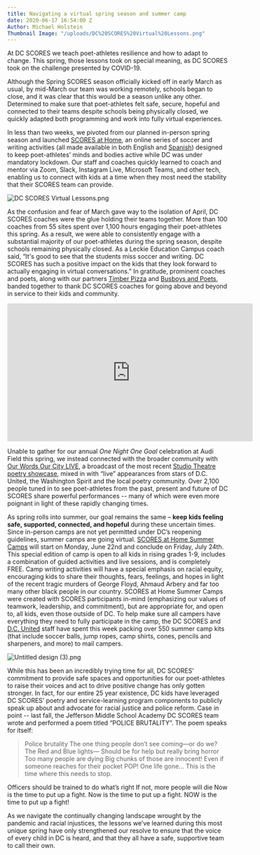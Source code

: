 ```yaml
---
title: Navigating a virtual spring season and summer camp
date: 2020-06-17 16:54:00 Z
Author: Michael Holstein
Thumbnail Image: "/uploads/DC%20SCORES%20Virtual%20Lessons.png"
---
```


At DC SCORES we teach poet-athletes resilience and how to adapt to change. This spring, those lessons took on special meaning, as DC SCORES took on the challenge presented by COVID-19.  

Although the Spring SCORES season officially kicked off in early March as usual, by mid-March our team was working remotely, schools began to close, and it was clear that this would be a season unlike any other.  Determined to make sure that poet-athletes felt safe, secure, hopeful and connected to their teams despite schools being physically closed, we quickly adapted both programming and work into fully virtual experiences.





In less than two weeks, we pivoted from our planned in-person spring season and launched [SCORES at Home](https://parents.dcscores.org/at-home-activities), an online series of soccer and writing activities (all made available in both English and [Spanish](https://familias.dcscores.org/actividades-desde-casa)) designed to keep poet-athletes’ minds and bodies active while DC was under mandatory lockdown. Our staff and coaches quickly learned to coach and mentor via Zoom, Slack, Instagram Live, Microsoft Teams, and other tech, enabling us to connect with kids at a time when they most need the stability that their SCORES team can provide.   

![DC SCORES Virtual Lessons.png](/uploads/DC%20SCORES%20Virtual%20Lessons.png)

As the confusion and fear of March gave way to the isolation of April, DC SCORES coaches were the glue holding their teams together. More than 100 coaches from 55 sites spent over 1,100 hours engaging their poet-athletes this spring. As a result, we were able to consistently engage with a substantial majority of our poet-athletes during the spring season, despite schools remaining physically closed. As a Leckie Education Campus coach said, “It's good to see that the students miss soccer and writing. DC SCORES has such a positive impact on the kids that they look forward to actually engaging in virtual conversations.” In gratitude, prominent coaches and poets, along with our partners [Timber Pizza](http://www.timberpizza.com/) and [Busboys and Poets](https://www.busboysandpoets.com/), banded together to thank DC SCORES coaches for going above and beyond in service to their kids and community. 

<iframe width="560" height="315" src="https://www.youtube.com/embed/fG127IUlZsc" frameborder="0" allow="accelerometer; autoplay; encrypted-media; gyroscope; picture-in-picture" allowfullscreen></iframe>

Unable to gather for our annual *One Night One Goal* celebration at Audi Field this spring, we instead connected with the broader community with [Our Words Our City LIVE](https://www.ourwordsourcity.com/live), a broadcast of the most recent [Studio Theatre poetry showcase](https://bit.ly/2020OWOC), mixed in with “live” appearances from stars of D.C. United, the Washington Spirit and the local poetry community.  Over 2,100 people tuned in to see poet-athletes from the past, present and future of DC SCORES share powerful performances -- many of which were even more poignant in light of these rapidly changing times. 
  
As spring rolls into summer, our goal remains the same – **keep kids feeling safe, supported, connected, and hopeful** during these uncertain times. Since in-person camps are not yet permitted under DC’s reopening guidelines, summer camps are going virtual. [SCORES at Home Summer Camps](https://summer.dcscores.org/) will start on Monday, June 22nd and conclude on Friday, July 24th. This special edition of camp is open to all kids in rising grades 1-9, includes a combination of guided activities and live sessions, and is completely FREE. Camp writing activities will have a special emphasis on racial equity, encouraging kids to share their thoughts, fears, feelings, and hopes in light of the recent tragic murders of George Floyd, Ahmaud Arbery and far too many other black people in our country. SCORES at Home Summer Camps were created with SCORES participants in-mind (emphasizing our values of teamwork, leadership, and commitment), but are appropriate for, and open to, all kids, even those outside of DC.  To help make sure all campers have everything they need to fully participate in the camp, the DC SCORES and [D.C. United](https://www.dcunited.com/) staff have spent this week packing over 550 summer camp kits (that include soccer balls, jump ropes, camp shirts, cones, pencils and sharpeners, and more) to mail campers. 

![Untitled design (3).png](/uploads/Untitled%20design%20(3).png)

While this has been an incredibly trying time for all, DC SCORES’ commitment to provide safe spaces and opportunities for our poet-athletes to raise their voices and act to drive positive change has only gotten stronger. In fact, for our entire 25 year existence, DC kids have leveraged DC SCORES’ poetry and service-learning program components to publicly speak up about and advocate for racial justice and police reform. Case in point -- last fall, the Jefferson Middle School Academy DC SCORES team wrote and performed a poem titled “POLICE BRUTALITY”.  The poem speaks for itself:

> Police brutality
The one thing people don’t see coming—or do we?
The Red and Blue lights—
Should be for help but really bring horror
Too many people are dying
Big chunks of those are innocent!
Even if someone reaches for their pocket
POP! One life gone...
This is the time where this needs to stop.

Officers should be trained to do what’s right
If not, more people will die
Now is the time to put up a fight.
Now is the time to put up a fight.
NOW is the time to put up a fight!

As we navigate the continually changing landscape wrought by the pandemic and racial injustices, the lessons we’ve learned during this most unique spring have only strengthened our resolve to ensure that the voice of every child in DC is heard, and that they all have a safe, supportive team to call their own.  
